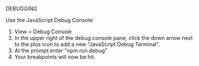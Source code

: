 DEBUGGING

Use the JavaScript Debug Console:
1. View > Debug Console
2. In the upper right of the debug console pane, click the down arrow next to the plus icon to add a new "JavaScript Debug Terminal".
3. At the prompt enter "npm run debug"
4. Your breakpoints will now be hit.